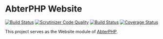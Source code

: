 # AbterPHP Website

[![Build Status](https://travis-ci.com/abterphp/website.svg?branch=master)](https://travis-ci.com/abterphp/website)
[![Scrutinizer Code Quality](https://scrutinizer-ci.com/g/abterphp/website/badges/quality-score.png?b=master)](https://scrutinizer-ci.com/g/abterphp/website/?branch=master)
[![Build Status](https://scrutinizer-ci.com/g/abterphp/website/badges/build.png?b=master)](https://scrutinizer-ci.com/g/abterphp/website/build-status/master)
[![Coverage Status](https://coveralls.io/repos/github/abterphp/website/badge.svg)](https://coveralls.io/github/abterphp/website)

This project serves as the Website module of [AbterPHP](https://github.com/abtercms/abterphp).
